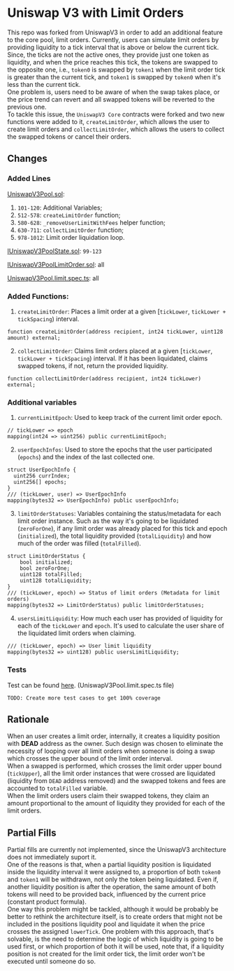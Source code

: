 # Uniswap V3 with Limit Orders

This repo was forked from UniswapV3 in order to add an additional feature to the core pool, limit orders. Currently, users can simulate limit orders by providing liquidity to a tick interval that is above or below the current tick.  
Since, the ticks are not the active ones, they provide just one token as liquidity, and when the price reaches this tick, the tokens are swapped to the opposite one, i.e., `token0` is swapped by `token1` when the limit order tick is greater than the current tick, and `token1` is swapped by `token0` when it's less than the current tick.  
One problem is, users need to be aware of when the swap takes place, or the price trend can revert and all swapped tokens will be reverted to the previous one.  
To tackle this issue, the `UniswapV3 Core` contracts were forked and two new functions were added to it, `createLimitOrder`, which allows the user to create limit orders and `collectLimitOrder`, which allows the users to collect the swapped tokens or cancel their orders.

## Changes

### Added Lines
[UniswapV3Pool.sol](./contracts/UniswapV3Pool.sol):
1. `101-120`: Additional Variables;
2. `512-578`: `createLimitOrder` function;
3. `580-628`: `_removeUserLimitWithFees` helper function;
4. `630-711`: `collectLimitOrder` function;
5. `978-1012`: Limit order liquidation loop.

[IUniswapV3PoolState.sol](./contracts/interfaces/pool/IUniswapV3PoolState.sol): `99-123`

[IUniswapV3PoolLimitOrder.sol](./contracts/interfaces/pool/IUniswapV3PoolLimitOrder.sol): all

[UniswapV3Pool.limit.spec.ts](./test/UniswapV3Pool.limit.spec.ts): all


### Added Functions:
1. `createLimitOrder`: Places a limit order at a given [`tickLower`, `tickLower + tickSpacing`) interval.
```
function createLimitOrder(address recipient, int24 tickLower, uint128 amount) external;
```

2. `collectLimitOrder`: Claims limit orders placed at a given [`tickLower`, `tickLower + tickSpacing`) interval. If it has been liquidated, claims swapped tokens, if not, return the provided liquidity.
```
function collectLimitOrder(address recipient, int24 tickLower) external;
```

### Additional variables
1. `currentLimitEpoch`: Used to keep track of the current limit order epoch.
```
// tickLower => epoch
mapping(int24 => uint256) public currentLimitEpoch;
```

2. `userEpochInfos`: Used to store the epochs that the user participated (`epochs`) and the index of the last collected one.
```
struct UserEpochInfo {
  uint256 currIndex;
  uint256[] epochs;
}
/// (tickLower, user) => UserEpochInfo
mapping(bytes32 => UserEpochInfo) public userEpochInfo;
```

3. `limitOrderStatuses`: Variables containing the status/metadata for each limit order instance. Such as the way it's going to be liquidated (`zeroForOne`), if any limit order was already placed for this tick and epoch (`initialized`), the total liquidity provided (`totalLiquidity`) and how much of the order was filled (`totalFilled`).
```
struct LimitOrderStatus {
    bool initialized;
    bool zeroForOne;
    uint128 totalFilled;
    uint128 totalLiquidity;
}
/// (tickLower, epoch) => Status of limit orders (Metadata for limit orders)
mapping(bytes32 => LimitOrderStatus) public limitOrderStatuses;
```

4. `usersLimitLiquidity`: How much each user has provided of liquidity for each of the `tickLower` and `epoch`. It's used to calculate the user share of the liquidated limit orders when claiming.
```
/// (tickLower, epoch) => User limit liquidity 
mapping(bytes32 => uint128) public usersLimitLiquidity;
```

### Tests
Test can be found [here](./test/UniswapV3Pool.limit.spec.ts). (UniswapV3Pool.limit.spec.ts file)

`TODO: Create more test cases to get 100% coverage`

## Rationale
When an user creates a limit order, internally, it creates a liquidity position with **DEAD** address as the owner. Such design was chosen to eliminate the necessity of looping over all limit orders when someone is doing a swap which crosses the upper bound of the limit order interval.  
When a swapped is performed, which crosses the limit order upper bound (`tickUpper`), all the limit order instances that were crossed are liquidated (liquidity from `DEAD` address removed) and the swapped tokens and fees are accounted to `totalFilled` variable.  
When the limit orders users claim their swapped tokens, they claim an amount proportional to the amount of liquidity they provided for each of the limit orders.

## Partial Fills
Partial fills are currently not implemented, since the UniswapV3 architecture does not immediately suport it.  
One of the reasons is that, when a partial liquidity position is liquidated inside the liquidity interval it were assigned to, a proportion of both `token0` and `token1` will be withdrawn, not only the token being liquidated. Even if, another liquidity position is after the operation, the same amount of both tokens will need to be provided back, influenced by the current price (constant product formula).  
One way this problem might be tackled, although it would be probably be better to rethink the architecture itself, is to create orders that might not be included in the positions liquidity pool and liquidate it when the price crosses the assigned `lowerTick`. One problem with this approach, that's solvable, is the need to determine the logic of which liquidity is going to be used first, or which proportion of both it will be used, note that, if a liquidity position is not created for the limit order tick, the limit order won't be executed until someone do so. 

